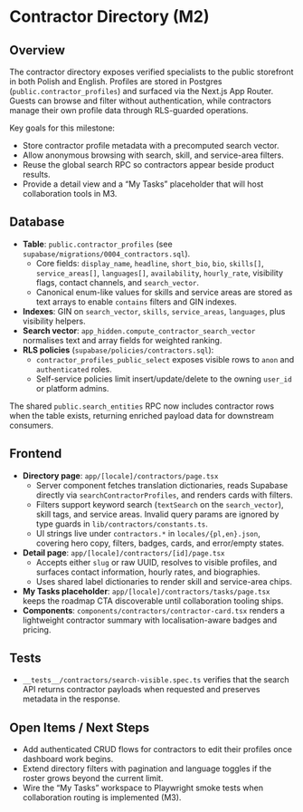 # Contractor Directory (M2)

## Overview

The contractor directory exposes verified specialists to the public storefront in both Polish and English. Profiles are stored in Postgres (`public.contractor_profiles`) and surfaced via the Next.js App Router. Guests can browse and filter without authentication, while contractors manage their own profile data through RLS-guarded operations.

Key goals for this milestone:

- Store contractor profile metadata with a precomputed search vector.
- Allow anonymous browsing with search, skill, and service-area filters.
- Reuse the global search RPC so contractors appear beside product results.
- Provide a detail view and a “My Tasks” placeholder that will host collaboration tools in M3.

## Database

- **Table**: `public.contractor_profiles` (see `supabase/migrations/0004_contractors.sql`).
  - Core fields: `display_name`, `headline`, `short_bio`, `bio`, `skills[]`, `service_areas[]`, `languages[]`, `availability`, `hourly_rate`, visibility flags, contact channels, and `search_vector`.
  - Canonical enum-like values for skills and service areas are stored as text arrays to enable `contains` filters and GIN indexes.
- **Indexes**: GIN on `search_vector`, `skills`, `service_areas`, `languages`, plus visibility helpers.
- **Search vector**: `app_hidden.compute_contractor_search_vector` normalises text and array fields for weighted ranking.
- **RLS policies** (`supabase/policies/contractors.sql`):
  - `contractor_profiles_public_select` exposes visible rows to `anon` and `authenticated` roles.
  - Self-service policies limit insert/update/delete to the owning `user_id` or platform admins.

The shared `public.search_entities` RPC now includes contractor rows when the table exists, returning enriched payload data for downstream consumers.

## Frontend

- **Directory page**: `app/[locale]/contractors/page.tsx`
  - Server component fetches translation dictionaries, reads Supabase directly via `searchContractorProfiles`, and renders cards with filters.
  - Filters support keyword search (`textSearch` on the `search_vector`), skill tags, and service areas. Invalid query params are ignored by type guards in `lib/contractors/constants.ts`.
  - UI strings live under `contractors.*` in `locales/{pl,en}.json`, covering hero copy, filters, badges, cards, and error/empty states.
- **Detail page**: `app/[locale]/contractors/[id]/page.tsx`
  - Accepts either `slug` or raw UUID, resolves to visible profiles, and surfaces contact information, hourly rates, and biographies.
  - Uses shared label dictionaries to render skill and service-area chips.
- **My Tasks placeholder**: `app/[locale]/contractors/tasks/page.tsx` keeps the roadmap CTA discoverable until collaboration tooling ships.
- **Components**: `components/contractors/contractor-card.tsx` renders a lightweight contractor summary with localisation-aware badges and pricing.

## Tests

- `__tests__/contractors/search-visible.spec.ts` verifies that the search API returns contractor payloads when requested and preserves metadata in the response.

## Open Items / Next Steps

- Add authenticated CRUD flows for contractors to edit their profiles once dashboard work begins.
- Extend directory filters with pagination and language toggles if the roster grows beyond the current limit.
- Wire the “My Tasks” workspace to Playwright smoke tests when collaboration routing is implemented (M3).
